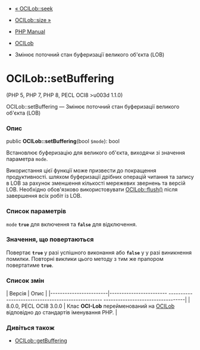 - [« OCILob::seek](ocilob.seek.md)
- [OCILob::size »](ocilob.size.md)

- [PHP Manual](index.md)
- [OCILob](class.ocilob.md)
- Змінює поточний стан буферизації великого об'єкта (LOB)

# OCILob::setBuffering

(PHP 5, PHP 7, PHP 8, PECL OCI8 \>u003d 1.1.0)

OCILob::setBuffering — Змінює поточний стан буферизації великого
об'єкта (LOB)

### Опис

public **OCILob::setBuffering**(bool `$mode`): bool

Встановлює буферизацію для великого об'єкта, виходячи зі значення
параметра `mode`.

Використання цієї функції може призвести до покращення продуктивності.
шляхом буферизації дрібних операцій читання та запису в LOB за рахунок
зменшення кількості мережевих звернень та версій LOB. Необхідно
обов'язково використовувати [OCILob::flush()](ocilob.flush.md) після
завершення всіх робіт із LOB.

### Список параметрів

`mode`
**`true`** для включення та **`false`** для відключення.

### Значення, що повертаються

Повертає **`true`** у разі успішного виконання або **`false`** у
у разі виникнення помилки. Повторні виклики цього методу з тим же
прапором повертатиме **`true`**.

### Список змін

| Версія | Опис |
|------------------------|------------------------ -------------------------------------------------- ----------------------------------|
| 8.0.0, PECL OCI8 3.0.0 | Клас **OCI-Lob** перейменований на [OCILob](class.ocilob.md) відповідно до стандартів іменування PHP. |

### Дивіться також

- [OCILob::getBuffering](ocilob.getbuffering.md)
